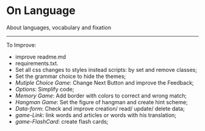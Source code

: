 # On Language

About languages, vocabulary and fixation

------------------------------

To Improve:
* improve readme.md
* requirements.txt.
* Set all css changes to styles instead scripts: by set and remove classes;
* Set the grammar choice to hide the themes;
* *Mutiple Choice Game*: Change Next Button and improve the Feedback;
* *Options*: Simplify code;
* *Memory Game*: Add border with colors to correct and wrong match;
* *Hangman Game*: Set the figure of hangman and create hint scheme;
* *Data-form*: Check and improve creation/ read/ update/ delete data;
* *game-Link*: link words and articles or words with his translation;
* *game-FlashCard*: create flash cards;
